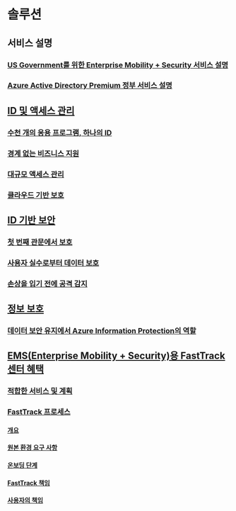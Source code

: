 # 솔루션
## 서비스 설명
### [US Government를 위한 Enterprise Mobility + Security 서비스 설명](ems-govt-service-description.md)
### [Azure Active Directory Premium 정부 서비스 설명](azure-ad-premium-govt-service-description.md)
## [ID 및 액세스 관리]()
### [수천 개의 응용 프로그램, 하나의 ID](thousands-apps-one-identity.md)
### [경계 없는 비즈니스 지원](enable-business-without-borders.md)
### [대규모 액세스 관리](manage-access-at-scale.md)
### [클라우드 기반 보호](cloud-powered-protection.md)
## [ID 기반 보안]()
### [첫 번째 관문에서 보호](protect-front-door.md)
### [사용자 실수로부터 데이터 보호](protect-data-user-mistake.md)
### [손상을 입기 전에 공격 감지](detect-attacks-before-damage.md)
## [정보 보호](azure-information-protection-securing-data.md)
### [데이터 보안 유지에서 Azure Information Protection의 역할](azure-information-protection-securing-data.md)
## [EMS(Enterprise Mobility + Security)용 FastTrack 센터 혜택](enterprise-mobility-fasttrack-program.md)
### [적합한 서비스 및 계획](fasttrack-center-benefit-for-enterprise-mobility-suite-ems.md)
### [FastTrack 프로세스](fasttrack-center-benefit-process-for-enterprise-mobility-suite-ems.md)
#### [개요](fasttrack-center-benefit-process-for-ems-overview.md)
#### [원본 환경 요구 사항](fasttrack-center-benefit-process-for-ems-environment-expectations.md)
#### [온보딩 단계](fasttrack-center-benefit-process-for-ems-phases.md)
#### [FastTrack 책임](fasttrack-center-benefit-process-for-ems-fasttrack-responsibilities.md)
#### [사용자의 책임](fasttrack-center-benefit-process-for-ems-your-responsibilities.md)
